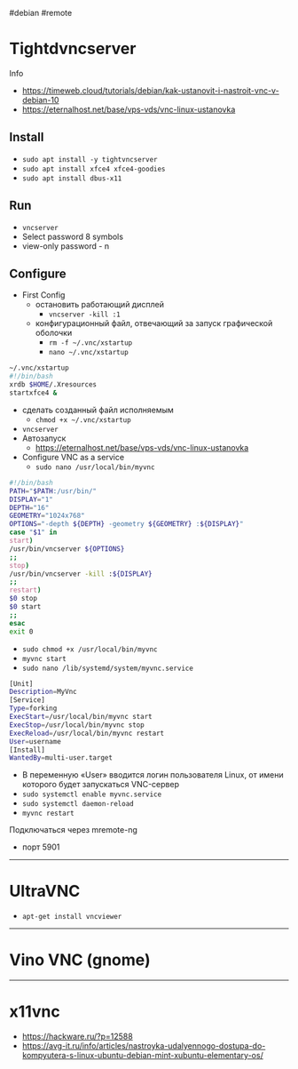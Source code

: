 #debian #remote
# Tightdvncserver
Info
- https://timeweb.cloud/tutorials/debian/kak-ustanovit-i-nastroit-vnc-v-debian-10
- https://eternalhost.net/base/vps-vds/vnc-linux-ustanovka

## Install
- `sudo apt install -y tightvncserver`
- `sudo apt install xfce4 xfce4-goodies`
- `sudo apt install dbus-x11`
## Run
- `vncserver`
- Select password 8 symbols
- view-only password - n

## Configure
- First Config
	- остановить работающий дисплей
		- `vncserver -kill :1`
	- конфигурационный файл, отвечающий за запуск графической оболочки
		- `rm -f ~/.vnc/xstartup`
		- `nano ~/.vnc/xstartup`
``` bash
~/.vnc/xstartup
#!/bin/bash
xrdb $HOME/.Xresources
startxfce4 &
```
- сделать созданный файл исполняемым
	- `chmod +x ~/.vnc/xstartup`
- `vncserver`
- Автозапуск 
	- https://eternalhost.net/base/vps-vds/vnc-linux-ustanovka
- Configure VNC as a service
	- `sudo nano /usr/local/bin/myvnc`
```bash
#!/bin/bash
PATH="$PATH:/usr/bin/"
DISPLAY="1"
DEPTH="16"
GEOMETRY="1024x768"
OPTIONS="-depth ${DEPTH} -geometry ${GEOMETRY} :${DISPLAY}"
case "$1" in
start)
/usr/bin/vncserver ${OPTIONS}
;;
stop)
/usr/bin/vncserver -kill :${DISPLAY}
;;
restart)
$0 stop
$0 start
;;
esac
exit 0
```
- `sudo chmod +x /usr/local/bin/myvnc`
- `myvnc start`
- `sudo nano /lib/systemd/system/myvnc.service`
```bash
[Unit]
Description=MyVnc
[Service]
Type=forking
ExecStart=/usr/local/bin/myvnc start
ExecStop=/usr/local/bin/myvnc stop
ExecReload=/usr/local/bin/myvnc restart
User=username
[Install]
WantedBy=multi-user.target
```
- В переменную «User» вводится логин пользователя Linux, от имени которого будет запускаться VNC-сервер
- `sudo systemctl enable myvnc.service`
- `sudo systemctl daemon-reload`
- `myvnc restart`

Подключаться через mremote-ng
- порт 5901

---
# UltraVNC
- `apt-get install vncviewer`

---
# Vino VNC (gnome)

---
# x11vnc
- https://hackware.ru/?p=12588
- https://avg-it.ru/info/articles/nastroyka-udalyennogo-dostupa-do-kompyutera-s-linux-ubuntu-debian-mint-xubuntu-elementary-os/